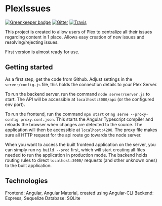 # PlexIssues

[![Greenkeeper badge](https://badges.greenkeeper.io/Tommatheussen/PlexIssues.svg)](https://greenkeeper.io/)
[![Gitter](https://img.shields.io/gitter/room/nwjs/nw.js.svg)](https://gitter.im/PlexIssues/Lobby)
[![Travis](https://img.shields.io/travis/rust-lang/rust.svg)](https://travis-ci.org/Tommatheussen/PlexIssues)

This project is created to allow users of Plex to centralize all their issues regarding content in 1 place.
Allows easy creation of new issues and resolving/rejecting issues.

First version is almost ready for use.

## Getting started
As a first step, get the code from Github.
Adjust settings in the `server/config.js` file, this holds the connection details to your Plex Server.

To run the backend server, run the command `node server/server.js` to start. The API will be accessible at `localhost:3000/api` (or the configured env port).

To run the frontend, run the command `npm start` or `ng serve --proxy-config proxy.conf.json`. This starts the Angular Typescript compiler and reloads the browser when changes are detected to the source. The application will then be accessible at `localhost:4200`. The proxy file makes sure all HTTP request for the api route go towards the node server.

When you want to access the built frontend application on the server, you can simply run `ng build --prod` first, which will start creating all files needed to run the application in production mode.
The backend holds routing rules to direct `localhost:3000/` requests (and other unknown ones) to the built application.

## Technologies
Frontend: Angular, Angular Material, created using Angular-CLI
Backend: Express, Sequelize
Database: SQLite
